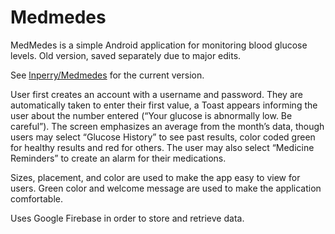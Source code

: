 # Medmedes
MedMedes is a simple Android application for monitoring blood glucose levels. Old version, saved separately due to major edits.

See [lnperry/Medmedes](https://github.com/lnperry/Medmedes) for the current version.

User first creates an account with a username and password. They are automatically taken to enter their first value, a Toast appears informing the user about the number entered (“Your glucose is abnormally low. Be careful”). The screen emphasizes an average from the month’s data, though users may select “Glucose History” to see past results, color coded green for healthy results and red for others. The user may also select “Medicine Reminders” to create an alarm for their medications.

Sizes, placement, and color are used to make the app easy to view for users. Green color and welcome message are used to make the application comfortable.

Uses Google Firebase in order to store and retrieve data.
